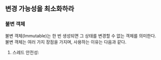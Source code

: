 ## 변경 가능성을 최소화하라

### 불변 객체

불변 객체(Immutable)는 한 번 생성되면 그 상태를 변경할 수 없는 객체를 의미한다.
불변 객체는 여러 가지 장점을 가지며, 사용하는 이유는 다음과 같다.

1. 스레드 안전성: 